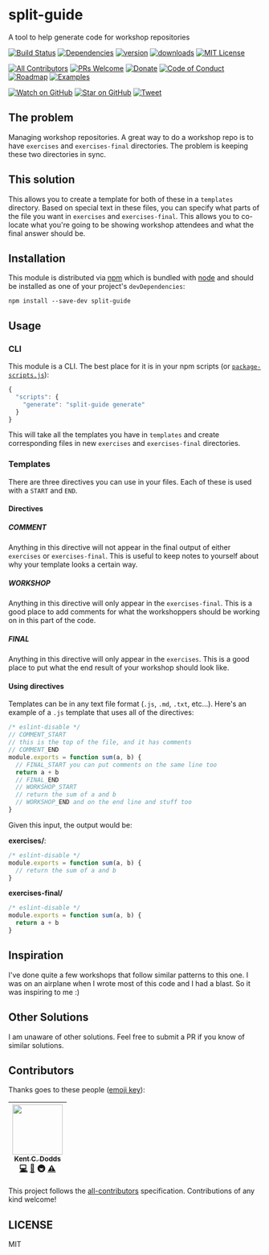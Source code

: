 # split-guide

A tool to help generate code for workshop repositories

[![Build Status][build-badge]][build]
[![Dependencies][dependencyci-badge]][dependencyci]
[![version][version-badge]][package]
[![downloads][downloads-badge]][npm-stat]
[![MIT License][license-badge]][LICENSE]

[![All Contributors](https://img.shields.io/badge/all_contributors-1-orange.svg?style=flat-square)](#contributors)
[![PRs Welcome][prs-badge]][prs]
[![Donate][donate-badge]][donate]
[![Code of Conduct][coc-badge]][coc]
[![Roadmap][roadmap-badge]][roadmap]
[![Examples][examples-badge]][examples]

[![Watch on GitHub][github-watch-badge]][github-watch]
[![Star on GitHub][github-star-badge]][github-star]
[![Tweet][twitter-badge]][twitter]

## The problem

Managing workshop repositories. A great way to do a workshop repo is to have `exercises` and
`exercises-final` directories. The problem is keeping these two directories in sync.

## This solution

This allows you to create a template for both of these in a `templates` directory. Based on special
text in these files, you can specify what parts of the file you want in `exercises` and
`exercises-final`. This allows you to co-locate what you're going to be showing workshop attendees
and what the final answer should be.

## Installation

This module is distributed via [npm][npm] which is bundled with [node][node] and should
be installed as one of your project's `devDependencies`:

```
npm install --save-dev split-guide
```

## Usage

### CLI

This module is a CLI. The best place for it is in your npm scripts
(or [`package-scripts.js`](https://www.npmjs.com/package/p-s)):

```javascript
{
  "scripts": {
    "generate": "split-guide generate"
  }
}
```

This will take all the templates you have in `templates` and create corresponding files in new
`exercises` and `exercises-final` directories.

### Templates

There are three directives you can use in your files. Each of these is used with a `START` and `END`.

#### Directives

##### COMMENT

Anything in this directive will not appear in the final output of either `exercises` or
`exercises-final`. This is useful to keep notes to yourself about why your template looks a certain
way.

##### WORKSHOP

Anything in this directive will only appear in the `exercises-final`. This is a good place to add
comments for what the workshoppers should be working on in this part of the code.

##### FINAL

Anything in this directive will only appear in the `exercises`. This is a good place to put what the
end result of your workshop should look like.

#### Using directives

Templates can be in any text file format (`.js`, `.md`, `.txt`, etc...). Here's an example of a `.js`
template that uses all of the directives:

```javascript
/* eslint-disable */
// COMMENT_START
// this is the top of the file, and it has comments
// COMMENT_END
module.exports = function sum(a, b) {
  // FINAL_START you can put comments on the same line too
  return a + b
  // FINAL_END
  // WORKSHOP_START
  // return the sum of a and b
  // WORKSHOP_END and on the end line and stuff too
}
```

Given this input, the output would be:

**exercises/**:

```javascript
/* eslint-disable */
module.exports = function sum(a, b) {
  // return the sum of a and b
}
```

**exercises-final/**

```javascript
/* eslint-disable */
module.exports = function sum(a, b) {
  return a + b
}
```

## Inspiration

I've done quite a few workshops that follow similar patterns to this one. I was on an airplane when
I wrote most of this code and I had a blast. So it was inspiring to me :)

## Other Solutions

I am unaware of other solutions. Feel free to submit a PR if you know of similar solutions.

## Contributors

Thanks goes to these people ([emoji key][emojis]):

<!-- ALL-CONTRIBUTORS-LIST:START - Do not remove or modify this section -->
| [<img src="https://avatars.githubusercontent.com/u/1500684?v=3" width="100px;"/><br /><sub>Kent C. Dodds</sub>](https://kentcdodds.com)<br />[💻](https://github.com/kentcdodds/split-guide/commits?author=kentcdodds) [📖](https://github.com/kentcdodds/split-guide/commits?author=kentcdodds) 🚇 [⚠️](https://github.com/kentcdodds/split-guide/commits?author=kentcdodds) |
| :---: |
<!-- ALL-CONTRIBUTORS-LIST:END -->

This project follows the [all-contributors][all-contributors] specification. Contributions of any kind welcome!

## LICENSE

MIT

[npm]: https://www.npmjs.com/
[node]: https://nodejs.org
[build-badge]: https://img.shields.io/travis/kentcdodds/split-guide.svg?style=flat-square
[build]: https://travis-ci.org/kentcdodds/split-guide
[dependencyci-badge]: https://dependencyci.com/github/kentcdodds/split-guide/badge?style=flat-square
[dependencyci]: https://dependencyci.com/github/kentcdodds/split-guide
[version-badge]: https://img.shields.io/npm/v/split-guide.svg?style=flat-square
[package]: https://www.npmjs.com/package/split-guide
[downloads-badge]: https://img.shields.io/npm/dm/split-guide.svg?style=flat-square
[npm-stat]: http://npm-stat.com/charts.html?package=split-guide&from=2016-08-01
[license-badge]: https://img.shields.io/npm/l/split-guide.svg?style=flat-square
[license]: https://github.com/kentcdodds/split-guide/blob/master/other/LICENSE
[prs-badge]: https://img.shields.io/badge/PRs-welcome-brightgreen.svg?style=flat-square
[prs]: http://makeapullrequest.com
[donate-badge]: https://img.shields.io/badge/$-support-green.svg?style=flat-square
[donate]: http://kcd.im/donate
[coc-badge]: https://img.shields.io/badge/code%20of-conduct-ff69b4.svg?style=flat-square
[coc]: https://github.com/kentcdodds/split-guide/blob/master/other/CODE_OF_CONDUCT.md
[roadmap-badge]: https://img.shields.io/badge/%F0%9F%93%94-roadmap-CD9523.svg?style=flat-square
[roadmap]: https://github.com/kentcdodds/split-guide/blob/master/other/ROADMAP.md
[examples-badge]: https://img.shields.io/badge/%F0%9F%92%A1-examples-8C8E93.svg?style=flat-square
[examples]: https://github.com/kentcdodds/split-guide/blob/master/other/EXAMPLES.md
[github-watch-badge]: https://img.shields.io/github/watchers/kentcdodds/split-guide.svg?style=social
[github-watch]: https://github.com/kentcdodds/split-guide/watchers
[github-star-badge]: https://img.shields.io/github/stars/kentcdodds/split-guide.svg?style=social
[github-star]: https://github.com/kentcdodds/split-guide/stargazers
[twitter]: https://twitter.com/intent/tweet?text=Check%20out%20split-guide!%20https://github.com/kentcdodds/split-guide%20%F0%9F%91%8D
[twitter-badge]: https://img.shields.io/twitter/url/https/github.com/kentcdodds/split-guide.svg?style=social
[emojis]: https://github.com/kentcdodds/all-contributors#emoji-key
[all-contributors]: https://github.com/kentcdodds/all-contributors
